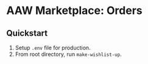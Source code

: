 # AAW Marketplace: Orders

## Quickstart
1. Setup `.env` file for production.
2. From root directory, run `make-wishlist-up`.